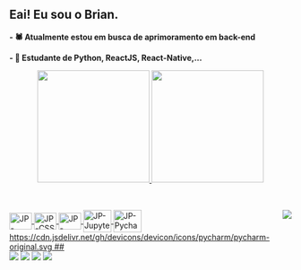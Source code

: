 ## Eai! Eu sou o Brian.

**- 🕷 Atualmente estou em busca de aprimoramento em back-end**

**- 🌱 Estudante de Python, ReactJS, React-Native,...**

<div align="center">
  <a href="https://github.com/BrianCosta2004">
  <img height="200em" src="https://github-readme-stats.vercel.app/api?username=BrianCosta2004&show_icons=true&theme=codeSTACKr&include_all_commits=true&count_private=true"/>
  <img height="200em" src="https://github-readme-stats.vercel.app/api/top-langs/?username=BrianCosta2004&layout=compact&langs_count=7&theme=codeSTACKr"/>
</div>
  
##
  
<div style="display: inline_block"><br>
  <img align="center" alt="JP-HTML" height="30" width="40" src="https://cdn.jsdelivr.net/gh/devicons/devicon/icons/html5/html5-plain.svg">
  <img align="center" alt="JP-CSS" height="30" width="40" src="https://cdn.jsdelivr.net/gh/devicons/devicon/icons/css3/css3-plain.svg">
  <img align="center" alt="JP-Python" height="30" width="40" src="https://cdn.jsdelivr.net/gh/devicons/devicon/icons/python/python-original.svg" />
  <img align="center" alt="JP-Jupyter" height="40" width="50" src="https://cdn.jsdelivr.net/gh/devicons/devicon/icons/jupyter/jupyter-original-wordmark.svg" />
  <img align="center" alt="JP-Pycharm" height="40" width="50" src="https://cdn.jsdelivr.net/gh/devicons/devicon/icons/pycharm/pycharm-original.svg" />
  <img align="right" src="https://cdn.discordapp.com/attachments/973288624676286474/981945953340751912/rick-ashley-dance.gif">
 </div>
          https://cdn.jsdelivr.net/gh/devicons/devicon/icons/pycharm/pycharm-original.svg
##

<div>
  <a href="https://www.instagram.com/briancosta2004/" target="_blank"><img src="https://img.shields.io/badge/-Instagram-%23E4405F?style=for-the-badge&logo=instagram&logoColor=white" target="_blank"></a> 
  <a href = "mailto:brianhcosta@gmail.com"><img src="https://img.shields.io/badge/-Gmail-%23333?style=for-the-badge&logo=gmail&logoColor=white" target="_blank"></a>
  <a href="www.linkedin.com/in/brian-costa-a39b34217" target="_blank"><img src="https://img.shields.io/badge/-LinkedIn-%230077B5?style=for-the-badge&logo=linkedin&logoColor=white" target="_blank"></a> 
  <a href="https://steamcommunity.com/profiles/76561198812622877/" target="_blank"><img src="https://img.shields.io/badge/Steam-000000?style=for-the-badge&logo=steam&logoColor=white" target="_blank"></a>
  </div>
